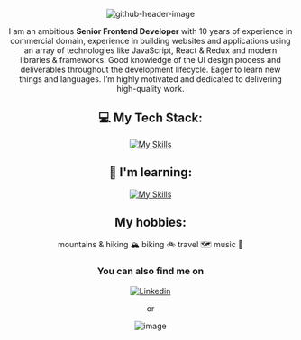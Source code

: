 <div align="center">

![github-header-image](https://github.com/bleir/bleir/assets/19537815/c35a9434-0b80-48d3-9beb-ff6796ded253)


I am an ambitious <b>Senior Frontend Developer</b> with 10 years of experience in commercial domain, experience in building websites and applications using an array of technologies like JavaScript, React & Redux and modern libraries & frameworks. Good knowledge of the UI design process and deliverables throughout the development lifecycle. Eager to learn new things and languages. I’m highly motivated and dedicated to delivering high-quality work.


## 💻 My Tech Stack: ##
[![My Skills](https://skillicons.dev/icons?i=html,css,sass,js,ts,react,redux,nextjs)](https://skillicons.dev)

## 📖 I'm learning: ##
[![My Skills](https://skillicons.dev/icons?i=nodejs,mongodb)](https://skillicons.dev)

## My hobbies: ##

mountains & hiking 🏔  biking 🚲  travel 🗺️  music 🎵



### You can also find me on

<a href="https://www.linkedin.com/in/adam-s-8887226/" target="_blank">
<img src="https://img.shields.io/badge/LinkedIn-0077B5?style=for-the-badge&logo=linkedin&logoColor=white" alt="Linkedin" />
</a>

or

![image](https://www.codewars.com/users/adamsalej/badges/large)


</div>




<!--
**bleir/bleir** is a ✨ _special_ ✨ repository because its `README.md` (this file) appears on your GitHub profile.

Here are some ideas to get you started:


- 🔭 I’m currently working on ...
- 🌱 I’m currently learning Node.js
- 👯 I’m looking to collaborate on ...
- 🤔 I’m looking for help with ...
- 💬 Ask me about ...
- 📫 How to reach me: ...
- 😄 Pronouns: ...
- ⚡ Fun fact: ...
-->
